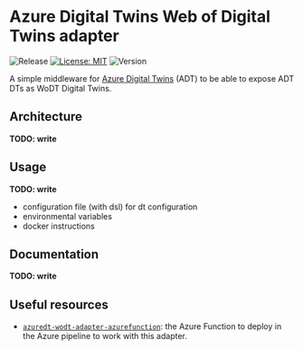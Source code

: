 # Azure Digital Twins Web of Digital Twins adapter

![Release](https://github.com/Web-of-Digital-Twins/azuredt-wodt-adapter/actions/workflows/build-and-deploy.yml/badge.svg?style=plastic)
[![License: MIT](https://img.shields.io/badge/License-MIT-yellow.svg?style=plastic)](https://opensource.org/licenses/MIT)
![Version](https://img.shields.io/github/v/release/Web-of-Digital-Twins/azuredt-wodt-adapter?style=plastic)

A simple middleware for [Azure Digital Twins](https://learn.microsoft.com/en-us/azure/digital-twins/overview) (ADT) to be able to expose ADT DTs as WoDT Digital Twins.

## Architecture
**TODO: write**

## Usage
**TODO: write**
- configuration file (with dsl) for dt configuration
- environmental variables
- docker instructions

## Documentation
**TODO: write**

## Useful resources
- [`azuredt-wodt-adapter-azurefunction`](https://github.com/Web-of-Digital-Twins/azuredt-wodt-adapter-azurefunction): the Azure Function to deploy in the Azure pipeline to work with this adapter.
